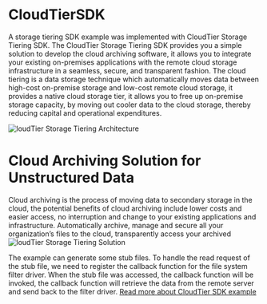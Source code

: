 # CloudTierSDK
A storage tiering SDK example was implemented with CloudTier Storage Tiering SDK. The CloudTier Storage Tiering SDK provides you a simple solution to develop the cloud archiving software, it allows you to integrate your existing on-premises applications with the remote cloud storage infrastructure in a seamless, secure, and transparent fashion. The cloud tiering is a data storage technique which automatically moves data between high-cost on-premise storage and low-cost remote cloud storage, it provides a native cloud storage tier, it allows you to free up on-premise storage capacity, by moving out cooler data to the cloud storage, thereby reducing capital and operational expenditures.

![loudTier Storage Tiering Architecture](https://www.easefilter.com/images/CloudTiering.png)

# Cloud Archiving Solution for Unstructured Data

Cloud archiving is the process of moving data to secondary storage in the cloud, the potential benefits of cloud archiving include lower costs and easier access, no interruption and change to your existing applications and infrastructure. Automatically archive, manage and secure all your organization’s files to the cloud, transparently access your archived
![loudTier Storage Tiering Solution](https://www.easefilter.com/images/CloudTier.png)

The example can generate some stub files. To handle the read request of the stub file, we need to register the callback function for the file system filter driver. When the stub file was accessed, the callback function will be invoked, the callback function will retrieve the data from the remote server and send back to the filter driver.
[Read more about CloudTier SDK example](https://www.easefilter.com/Forums_Files/CloudTier.htm)
